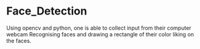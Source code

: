# Face_Detection
Using opencv and python, one is able to collect input from their computer webcam Recognising faces and drawing a rectangle of their color liking on the faces.
